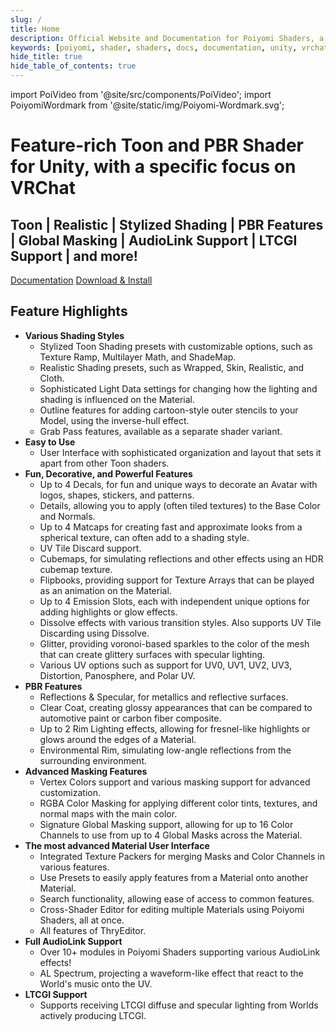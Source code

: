 ```yaml
---
slug: /
title: Home
description: Official Website and Documentation for Poiyomi Shaders, a free, feature-rich Toon and PBR shader for Unity with a specific focus on VRChat.
keywords: [poiyomi, shader, shaders, docs, documentation, unity, vrchat, vrc, pbr, toon, realistic, stylized, shading]
hide_title: true
hide_table_of_contents: true
---
```

import PoiVideo from '@site/src/components/PoiVideo';
import PoiyomiWordmark from '@site/static/img/Poiyomi-Wordmark.svg';

<!-- ![Poiyomi Shaders Wordmark](/img/Poiyomi-Toon-Wordmark_NoBG.png) -->

<div style={{textAlign: 'center', marginTop: '20px', marginBottom: '20px', marginLeft: '70px', marginRight: '70px'}}>
<PoiyomiWordmark />
</div>

<h1 style={{textAlign: 'center', fontSize: '25px', margin: '2px', fontWeight: 'bold'}}>
Feature-rich Toon and PBR Shader for Unity, with a specific focus on VRChat
</h1>

<h2 style={{textAlign: 'center', fontSize: '15px', margin: '10px', fontWeight: 'normal'}}>
Toon |
Realistic |
Stylized Shading |
PBR Features |
Global Masking |
AudioLink Support |
LTCGI Support |
and more!
</h2>

<div style={{textAlign: 'center', margin: '40px'}}>

<a class="button button--lg button--primary" href="/intro">Documentation</a>&nbsp;<a class="button button--lg button--link" href="/download">Download & Install</a>

</div>

## Feature Highlights
- **Various Shading Styles**
  - Stylized Toon Shading presets with customizable options, such as Texture Ramp, Multilayer Math, and ShadeMap.
  - Realistic Shading presets, such as Wrapped, Skin, Realistic, and Cloth.
  - Sophisticated Light Data settings for changing how the lighting and shading is influenced on the Material.
  - Outline features for adding cartoon-style outer stencils to your Model, using the inverse-hull effect.
  - Grab Pass features, available as a separate shader variant.
- **Easy to Use**
  - User Interface with sophisticated organization and layout that sets it apart from other Toon shaders.
- **Fun, Decorative, and Powerful Features**
  - Up to 4 Decals, for fun and unique ways to decorate an Avatar with logos, shapes, stickers, and patterns.
  - Details, allowing you to apply (often tiled textures) to the Base Color and Normals.
  - Up to 4 Matcaps for creating fast and approximate looks from a spherical texture, can often add to a shading style.
  - UV Tile Discard support.
  - Cubemaps, for simulating reflections and other effects using an HDR cubemap texture.
  - Flipbooks, providing support for Texture Arrays that can be played as an animation on the Material.
  - Up to 4 Emission Slots, each with independent unique options for adding highlights or glow effects.
  - Dissolve effects with various transition styles. Also supports UV Tile Discarding using Dissolve.
  - Glitter, providing voronoi-based sparkles to the color of the mesh that can create glittery surfaces with specular lighting.
  - Various UV options such as support for UV0, UV1, UV2, UV3, Distortion, Panosphere, and Polar UV.
- **PBR Features**
  - Reflections & Specular, for metallics and reflective surfaces.
  - Clear Coat, creating glossy appearances that can be compared to automotive paint or carbon fiber composite.
  - Up to 2 Rim Lighting effects, allowing for fresnel-like highlights or glows around the edges of a Material.
  - Environmental Rim, simulating low-angle reflections from the surrounding environment.
- **Advanced Masking Features**
  - Vertex Colors support and various masking support for advanced customization.
  - RGBA Color Masking for applying different color tints, textures, and normal maps with the main color.
  - Signature Global Masking support, allowing for up to 16 Color Channels to use from up to 4 Global Masks across the Material.
- **The most advanced Material User Interface**
  - Integrated Texture Packers for merging Masks and Color Channels in various features.
  - Use Presets to easily apply features from a Material onto another Material.
  - Search functionality, allowing ease of access to common features.
  - Cross-Shader Editor for editing multiple Materials using Poiyomi Shaders, all at once.
  - All features of ThryEditor.
- **Full AudioLink Support**
  - Over 10+ modules in Poiyomi Shaders supporting various AudioLink effects!
  - AL Spectrum, projecting a waveform-like effect that react to the World's music onto the UV.
- **LTCGI Support**
  - Supports receiving LTCGI diffuse and specular lighting from Worlds actively producing LTCGI.
